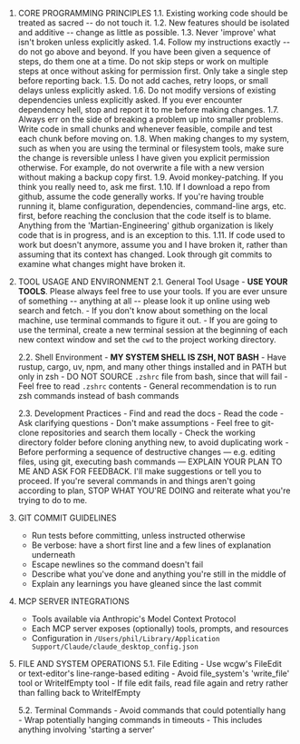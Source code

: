


1. CORE PROGRAMMING PRINCIPLES
   1.1. Existing working code should be treated as sacred -- do not touch it.
   1.2. New features should be isolated and additive -- change as little as possible.
   1.3. Never 'improve' what isn't broken unless explicitly asked.
   1.4. Follow my instructions exactly -- do not go above and beyond. If you have been given a sequence of steps, do them one at a time. Do not skip steps or work on multiple steps at once without asking for permission first. Only take a single step before reporting back.
   1.5. Do not add caches, retry loops, or small delays unless explicitly asked.
   1.6. Do not modify versions of existing dependencies unless explicitly asked. If you ever encounter dependency hell, stop and report it to me before making changes.
   1.7. Always err on the side of breaking a problem up into smaller problems. Write code in small chunks and whenever feasible, compile and test each chunk before moving on.
   1.8. When making changes to my system, such as when you are using the terminal or filesystem tools, make sure the change is reversible unless I have given you explicit permission otherwise. For example, do not overwrite a file with a new version without making a backup copy first.
   1.9. Avoid monkey-patching. If you think you really need to, ask me first.
   1.10. If I download a repo from github, assume the code generally works. If you're having trouble running it, blame configuration, dependencies, command-line args, etc. first, before reaching the conclusion that the code itself is to blame. Anything from the 'Martian-Engineering' github organization is likely code that is in progress, and is an exception to this.
   1.11. If code used to work but doesn't anymore, assume you and I have broken it, rather than assuming that its context has changed. Look through git commits to examine what changes might have broken it.

2. TOOL USAGE AND ENVIRONMENT
   2.1. General Tool Usage
       - **USE YOUR TOOLS**. Please always feel free to use your tools. If you are ever unsure of something -- anything at all -- please look it up online using web search and fetch.
       - If you don't know about something on the local machine, use terminal commands to figure it out.
       - If you are going to use the terminal, create a new terminal session at the beginning of each new context window and set the `cwd` to the project working directory.

   2.2. Shell Environment
       - **MY SYSTEM SHELL IS ZSH, NOT BASH**
       - Have rustup, cargo, uv, npm, and many other things installed and in PATH but only in zsh
       - DO NOT SOURCE `.zshrc` file from bash, since that will fail
       - Feel free to read `.zshrc` contents
       - General recommendation is to run zsh commands instead of bash commands

   2.3. Development Practices
       - Find and read the docs
       - Read the code
       - Ask clarifying questions
       - Don't make assumptions
       - Feel free to git-clone repositories and search them locally
       - Check the working directory folder before cloning anything new, to avoid duplicating work
       - Before performing a sequence of destructive changes — e.g. editing files, using git, executing bash commands — EXPLAIN YOUR PLAN TO ME AND ASK FOR FEEDBACK. I'll make suggestions or tell you to proceed. If you're several commands in and things aren't going according to plan, STOP WHAT YOU'RE DOING and reiterate what you're trying to do to me.

3. GIT COMMIT GUIDELINES
   - Run tests before committing, unless instructed otherwise
   - Be verbose: have a short first line and a few lines of explanation underneath
   - Escape newlines so the command doesn't fail
   - Describe what you've done and anything you're still in the middle of
   - Explain any learnings you have gleaned since the last commit

4. MCP SERVER INTEGRATIONS
   - Tools available via Anthropic's Model Context Protocol
   - Each MCP server exposes (optionally) tools, prompts, and resources
   - Configuration in `/Users/phil/Library/Application Support/Claude/claude_desktop_config.json`


5. FILE AND SYSTEM OPERATIONS
   5.1. File Editing
       - Use wcgw's FileEdit or text-editor's line-range-based editing
       - Avoid file_system's 'write_file' tool or WriteIfEmpty tool
       - If file edit fails, read file again and retry rather than falling back to WriteIfEmpty

   5.2. Terminal Commands
       - Avoid commands that could potentially hang
       - Wrap potentially hanging commands in timeouts
       - This includes anything involving 'starting a server'
